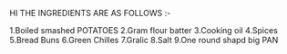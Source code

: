 HI 
THE INGREDIENTS ARE AS FOLLOWS :-

1.Boiled smashed POTATOES
2.Gram flour batter
3.Cooking oil
4.Spices
5.Bread Buns
6.Green Chilles
7.Gralic
8.Salt
9.One round shapd big PAN

